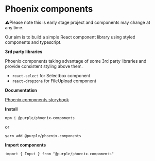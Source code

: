 # Phoenix components
⚠️Please note this is early stage project and components may change at any time.

Our aim is to build a simple React component library using styled components and typescript.

**3rd party libraries**

Phoenix components taking advantage of some 3rd party libraries and provide consistent styling above them.

- `react-select` for Selectbox component
- `react-dropzone` for FileUpload component

**Documentation** 

[Phoenix components storybook](https://purple-technology.github.io/phoenix-components)


**Install**

```npm i @purple/phoenix-components```

or

```yarn add @purple/phoenix-components```



**Import components**

```import { Input } from "@purple/phoenix-components"```